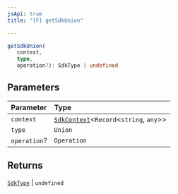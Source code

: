 ```yaml
---
jsApi: true
title: "[F] getSdkUnion"

---
```

```ts
getSdkUnion(
   context, 
   type, 
   operation?): SdkType | undefined
```

## Parameters

| Parameter | Type |
| :------ | :------ |
| `context` | [`SdkContext`](../interfaces/SdkContext.md)<`Record`<`string`, `any`\>\> |
| `type` | `Union` |
| `operation`? | `Operation` |

## Returns

[`SdkType`](../type-aliases/SdkType.md) \| `undefined`
